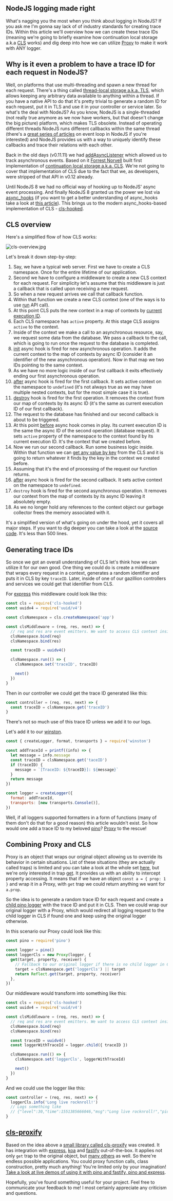 ## NodeJS logging made right

What's nagging you the most when you think about logging in NodeJS? If you ask me I'm gonna say lack of of industry standards for creating trace IDs. Within this article we'll overview how we can create these trace IDs (meaning we're going to briefly examine how continuation local storage a.k.a [CLS](https://github.com/jeff-lewis/cls-hooked) works) and dig deep into how we can utilize [Proxy](https://developer.mozilla.org/en-US/docs/Web/JavaScript/Reference/Global_Objects/Proxy) to make it work with ANY logger.

## Why is it even a problem to have a trace ID for each request in NodeJS?

Well, on platforms that use multi-threading and spawn a new thread for each request. There's a thing called [thread-local storage a.k.a. TLS](https://en.wikipedia.org/wiki/Thread-local_storage), which allows keeping any arbitrary data available to anything within a thread. If you have a native API to do that it's pretty trivial to generate a random ID for each request, put it in TLS and use it in your controller or service later. So what's the deal with NodeJS?
As you know, NodeJS is a single-threaded (not really true anymore as we now have workers, but that doesn't change the big picture) platform, which makes TLS obsolete. Instead of operating different threads NodeJS runs different callbacks within the same thread (there's a [great series of articles](https://jsblog.insiderattack.net/event-loop-and-the-big-picture-nodejs-event-loop-part-1-1cb67a182810) on event loop in NodeJS if you're interested) and NodeJS provides us with a way to uniquely identify these callbacks and trace their relations with each other.

Back in the old days (v0.11.11) we had [addAsyncListener](https://nodejs.org/docs/v0.11.11/api/process.html#process_async_listeners) which allowed us to track asynchronous events. Based on it [Forrest Norvell](https://github.com/othiym23) built first implementation of [continuation local storage a.k.a. CLS](https://github.com/othiym23/node-continuation-local-storage). We're not going to cover that implementation of CLS due to the fact that we, as developers, were stripped of that API in v0.12 already.

Until NodeJS 8 we had no official way of hooking up to NodeJS' async event processing. And finally NodeJS 8 granted us the power we lost via [async_hooks](https://nodejs.org/docs/latest-v11.x/api/async_hooks.html) (if you want to get a better understanding of async_hooks take a look at [this article](https://itnext.io/a-pragmatic-overview-of-async-hooks-api-in-node-js-e514b31460e9)). This brings us to the modern async_hooks-based implementation of CLS - [cls-hooked](https://github.com/Jeff-Lewis/cls-hooked).

## CLS overview

Here's a simplified flow of how CLS works:

![cls-overview.jpg](https://cdn.hashnode.com/res/hashnode/image/upload/v1599296929882/9uGcIF7n_.jpeg)

Let's break it down step-by-step:

1. Say, we have a typical web server. First we have to create a CLS namespace. Once for the entire lifetime of our application.
1. Second we have to configure a middleware to create a new CLS context for each request. For simplicity let's assume that this middleware is just a callback that is called upon receiving a new request.
1. So when a new request arrives we call that callback function.
1. Within that function we create a new CLS context (one of the ways is to use [run](https://github.com/jeff-lewis/cls-hooked#namespaceruncallback) API call).
1. At this point CLS puts the new context in a map of contexts by [current execution ID](https://nodejs.org/api/async_hooks.html#async_hooks_async_hooks_executionasyncid).
1. Each CLS namespace has `active` property. At this stage CLS assigns `active` to the context.
1. Inside of the context we make a call to an asynchronous resource, say, we request some data from the database. We pass a callback to the call, which is going to run once the request to the database is completed.
1. [init](https://nodejs.org/api/async_hooks.html#async_hooks_init_asyncid_type_triggerasyncid_resource) async hook is fired for new asynchronous operation. It adds the current context to the map of contexts by async ID (consider it an identifier of the new asynchronous operation). Now in that map we two IDs pointing to the same context.
1. As we have no more logic inside of our first callback it exits effectively ending our first asynchronous operation.
1. [after](https://nodejs.org/api/async_hooks.html#async_hooks_after_asyncid) async hook is fired for the first callback. It sets active context on the namespace to `undefined` (it's not always true as we may have multiple nested contexts, but for the most simple case it is true).
1. [destroy](https://nodejs.org/api/async_hooks.html#async_hooks_destroy_asyncid) hook is fired for the first operation. It removes the context from our map of contexts by its async ID (it's the same as current execution ID of our first callback).
1. The request to the database has finished and our second callback is about to be triggered.
1. At this point [before](https://nodejs.org/api/async_hooks.html#async_hooks_before_asyncid) async hook comes in play. Its current execution ID is the same the async ID of the second operation (database request). It sets `active` property of the namespace to the context found by its current execution ID. It's the context that we created before.
1. Now we run our second callback. Run some business logic inside. Within that function we can [get any value by key](https://github.com/jeff-lewis/cls-hooked#namespacegetkey) from the CLS and it is going to return whatever it finds by the key in the context we created before.
1. Assuming that it's the end of processing of the request our function returns.
1. [after](https://nodejs.org/api/async_hooks.html#async_hooks_after_asyncid) async hook is fired for the second callback. It sets active context on the namespace to `undefined`.
1. `destroy` hook is fired for the second asynchronous operation. It removes our context from the map of contexts by its async ID leaving it absolutely empty.
1. As we no longer hold any references to the context object our garbage collector frees the memory associated with it.

It's a simplified version of what's going on under the hood, yet it covers all major steps. If you want to dig deeper you can take a look at the [source code](https://github.com/Jeff-Lewis/cls-hooked/blob/master/context.js). It's less than 500 lines.

## Generating trace IDs

So once we got an overall understanding of CLS let's think how we can utilize it for our own good. One thing we could do is create a middleware that wraps every request in a context, generates a random identifier and puts it in CLS by key `traceID`. Later, inside of one of our gazillion controllers and services we could get that identifier from CLS.

For [express](https://github.com/expressjs/express) this middleware could look like this:

```js
const cls = require('cls-hooked')
const uuidv4 = require('uuid/v4')

const clsNamespace = cls.createNamespace('app')

const clsMiddleware = (req, res, next) => {
  // req and res are event emitters. We want to access CLS context inside of their event callbacks
  clsNamespace.bind(req)
  clsNamespace.bind(res)

  const traceID = uuidv4()

  clsNamespace.run(() => {
    clsNamespace.set('traceID', traceID)

    next()
  })
}
```

Then in our controller we could get the trace ID generated like this:

```js
const controller = (req, res, next) => {
  const traceID = clsNamespace.get('traceID')
}
```

There's not so much use of this trace ID unless we add it to our logs.

Let's add it to our [winston](https://github.com/winstonjs/winston).

```js
const { createLogger, format, transports } = require('winston')

const addTraceId = printf((info) => {
  let message = info.message
  const traceID = clsNamespace.get('taceID')
  if (traceID) {
    message = `[TraceID: ${traceID}]: ${message}`
  }
  return message
})

const logger = createLogger({
  format: addTraceId,
  transports: [new transports.Console()],
})
```

Well, if all loggers supported formatters in a form of functions (many of them don't do that for a good reason) this article wouldn't exist. So how would one add a trace ID to my beloved [pino](https://github.com/pinojs/pino)? [Proxy](https://developer.mozilla.org/en-US/docs/Web/JavaScript/Reference/Global_Objects/Proxy) to the rescue!

## Combining Proxy and CLS

Proxy is an object that wraps our original object allowing us to override its behavior in certain situations. List of these situations (they are actually called traps) is limited and you can take a look at the whole set [here](https://developer.mozilla.org/en-US/docs/Web/JavaScript/Reference/Global_Objects/Proxy#Methods_of_the_handler_object), but we're only interested in trap [get](https://developer.mozilla.org/en-US/docs/Web/JavaScript/Reference/Global_Objects/Proxy/handler/get). It provides us with an ability to intercept property accessing. It means that if we have an object `const a = { prop: 1 }` and wrap it in a Proxy, with `get` trap we could return anything we want for `a.prop`.

So the idea is to generate a random trace ID for each request and create a [child pino logger](https://github.com/pinojs/pino/blob/master/docs/child-loggers.md) with the trace ID and put it in CLS. Then we could wrap our original logger with a Proxy, which would redirect all logging request to the child logger in CLS if found one and keep using the original logger otherwise.

In this scenario our Proxy could look like this:

```js
const pino = require('pino')

const logger = pino()
const loggerCls = new Proxy(logger, {
  get(target, property, receiver) {
    // Fallback to our original logger if there is no child logger in CLS
    target = clsNamespace.get('loggerCls') || target
    return Reflect.get(target, property, receiver)
  },
})
```

Our middleware would transform into something like this:

```js
const cls = require('cls-hooked')
const uuidv4 = require('uuid/v4')

const clsMiddleware = (req, res, next) => {
  // req and res are event emitters. We want to access CLS context inside of their event callbacks
  clsNamespace.bind(req)
  clsNamespace.bind(res)

  const traceID = uuidv4()
  const loggerWithTraceId = logger.child({ traceID })

  clsNamespace.run(() => {
    clsNamespace.set('loggerCls', loggerWithTraceId)

    next()
  })
}
```

And we could use the logger like this:

```js
const controller = (req, res, next) => {
  loggerCls.info('Long live rocknroll!')
  // Logs something like
  // {"level":30,"time":1551385666046,"msg":"Long live rocknroll!","pid":25,"hostname":"eb6a6c70f5c4","traceID":"9ba393f0-ec8c-4396-8092-b7e4b6f375b5","v":1}
}
```

## [cls-proxify](https://github.com/aigoncharov/cls-proxify)

Based on the idea above a [small library called cls-proxify](https://github.com/aigoncharov/cls-proxify) was created. It has integration with [express](https://github.com/expressjs/express), [koa](https://github.com/koajs/koa) and [fastify](https://github.com/fastify/fastify) out-of-the-box.
It applies not only `get` trap to the original object, but [many others](https://github.com/aigoncharov/cls-proxify#does-it-work-only-for-loggers) as well. So there're endless possible applications. You could proxy function calls, class construction, pretty much anything! You're limited only by your imagination!
[Take a look at live demos of using it with pino and fastify, pino and express](https://github.com/aigoncharov/cls-proxify#live-demos).

Hopefully, you've found something useful for your project. Feel free to communicate your feedback to me! I most certainly appreciate any criticism and questions.
